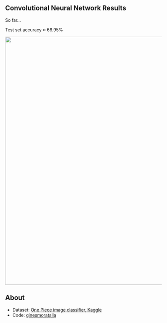 
## Convolutional Neural Network Results
So far...

Test set accuracy $\approx$ 66.95%
<p>
  <img src="res/CNN/cnn_67.png" width="800"/> 
</p>

## About
- Dataset: [One Piece image classifier, Kaggle](https://www.kaggle.com/datasets/ibrahimserouis99/one-piece-image-classifier)
- Code: [ginesmoratalla](https://github.com/ginesmoratalla)
